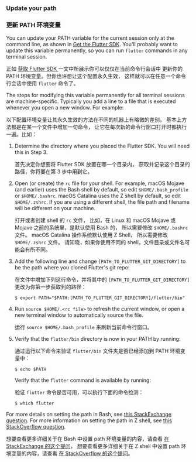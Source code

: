 ### Update your path

### 更新 PATH 环境变量

You can update your PATH variable for the current session only at
the command line, as shown in [Get the Flutter SDK][].
You'll probably want to update this variable permanently,
so you can run `flutter` commands in any terminal session.

正如 [获取 Flutter SDK ][Get the Flutter SDK]一文中所展示你可以仅仅在当前命令行会话中
更新你的 PATH 环境变量。但你也许想让这个配置永久生效，
这样就可以在任意一个命令行会话中使用 `flutter` 命令了。

The steps for modifying this variable permanently for
all terminal sessions are machine-specific.
Typically you add a line to a file that is executed
whenever you open a new window. For example:

以下配置环境变量让其永久生效的方法在不同的机器上有略微的差别。
基本上方法都是在某一个文件中增加一句命令，
让它在每次新的命令行窗口打开时都执行一遍。比如：

 1. Determine the directory where you placed the Flutter SDK.
    You will need this in Step 3.

    首先决定你想要将 Flutter SDK 放置在哪一个目录内，
    获取并记录这个目录的路径，你将要在第 3 步中用到它。

 2. Open (or create) the `rc` file for your shell.
    For example, macOS Mojave (and earlier)
    uses the Bash shell by default,
    so edit `$HOME/.bash_profile` or `$HOME/.bashrc`.
    macOS Catalina uses the Z shell by default,
    so edit `$HOME/.zshrc`.
    If you are using a different shell, the file path
    and filename will be different on your machine.
 
    打开或者创建 shell 的 `rc` 文件，
    比如，在 Linux 和 macOS Mojave 或 Mojave 之前的系统里，是默认使用 Bash 的，
    所以需要修改 `$HOME/.bashrc` 文件。
    macOS Catalina 操作系统默认使用 Z Shell，
    所以需要修改 `$HOME/.zshrc` 文件。
    请知晓，如果你使用不同的 shell，文件目录或文件名可能会有所不同。

 3. Add the following line and change
    `[PATH_TO_FLUTTER_GIT_DIRECTORY]` to be
    the path where you cloned Flutter's git repo:

    在文件中增加下列这行命令，并将其中的 
    `[PATH_TO_FLUTTER_GIT_DIRECTORY]` 更改为你第一步获取到的路径：

    ```terminal
    $ export PATH="$PATH:[PATH_TO_FLUTTER_GIT_DIRECTORY]/flutter/bin"
    ```

 4. Run `source $HOME/.<rc file>`
    to refresh the current window,
    or open a new terminal window to
    automatically source the file.

    运行 `source $HOME/.bash_profile` 来刷新当前命令行窗口。
 
 5. Verify that the `flutter/bin` directory
    is now in your PATH by running:

    通过运行以下命令来验证 `flutter/bin` 文件夹是否已经添加到 PATH 环境变量中：

    ```terminal
    $ echo $PATH
    ```
    Verify that the `flutter` command is available by running:
    
    验证 `flutter` 命令是否可用，可以执行下面的命令检测：

    ```terminal
    $ which flutter
    ```

For more details on setting the path in Bash,
see [this StackExchange question][].
For more information on setting the path in Z shell,
see [this StackOverflow question][].

想要查看更多详细关于在 Bash 中设置 path 环境变量的内容，请查看
[在 StackExchange 的这个提问][this StackExchange question]，
想要查看更多详细关于在 Z shell 中设置 path 环境变量的内容，请查看
[在 StackOverflow 的这个提问][this StackOverflow question]。


[this StackExchange question]: https://unix.stackexchange.com/questions/26047/how-to-correctly-add-a-path-to-path
[this StackOverflow question]: https://stackoverflow.com/questions/11530090/adding-a-new-entry-to-the-path-variable-in-zsh
[Get the Flutter SDK]: #get-sdk
